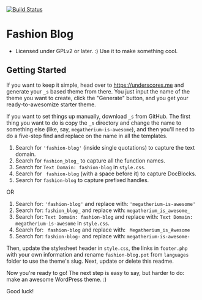 [![Build Status](https://travis-ci.org/Automattic/_s.svg?branch=master)](https://travis-ci.org/Automattic/_s)

Fashion Blog
===

* Licensed under GPLv2 or later. :) Use it to make something cool.

Getting Started
---------------

If you want to keep it simple, head over to https://underscores.me and generate your `_s` based theme from there. You just input the name of the theme you want to create, click the "Generate" button, and you get your ready-to-awesomize starter theme.

If you want to set things up manually, download `_s` from GitHub. The first thing you want to do is copy the `_s` directory and change the name to something else (like, say, `megatherium-is-awesome`), and then you'll need to do a five-step find and replace on the name in all the templates.

1. Search for `'fashion-blog'` (inside single quotations) to capture the text domain.
2. Search for `fashion_blog_` to capture all the function names.
3. Search for `Text Domain: fashion-blog` in `style.css`.
4. Search for <code>&nbsp;fashion-blog</code> (with a space before it) to capture DocBlocks.
5. Search for `fashion-blog` to capture prefixed handles.

OR

1. Search for: `'fashion-blog'` and replace with: `'megatherium-is-awesome'`
2. Search for: `fashion_blog_` and replace with: `megatherium_is_awesome_`
3. Search for: `Text Domain: fashion-blog` and replace with: `Text Domain: megatherium-is-awesome` in `style.css`.
4. Search for: <code>&nbsp;fashion-blog</code> and replace with: <code>&nbsp;Megatherium_is_Awesome</code>
5. Search for: `fashion-blog-` and replace with: `megatherium-is-awesome-`

Then, update the stylesheet header in `style.css`, the links in `footer.php` with your own information and rename `fashion-blog.pot` from `languages` folder to use the theme's slug. Next, update or delete this readme.

Now you're ready to go! The next step is easy to say, but harder to do: make an awesome WordPress theme. :)

Good luck!
